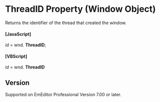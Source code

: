 # ThreadID Property (Window Object)

Returns the identifier of the thread that created the window.

#### \[JavaScript\]

_id_ = wnd. **ThreadID**;

#### \[VBScript\]

_id_ = wnd. **ThreadID**

## Version

Supported on EmEditor Professional Version 7.00 or later.
